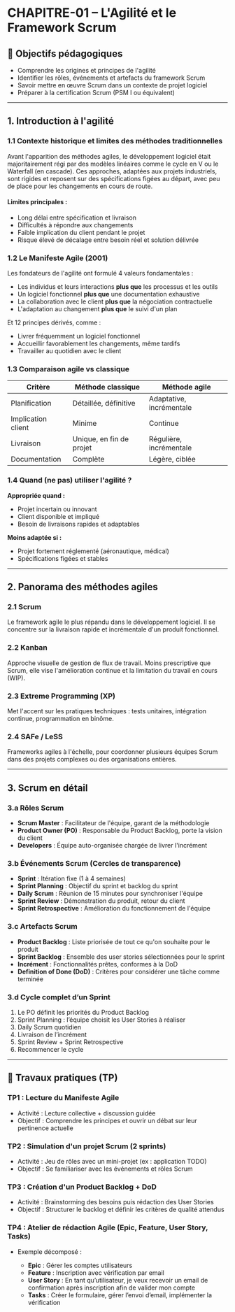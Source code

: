 # CHAPITRE-01 – L'Agilité et le Framework Scrum

## 🌟 Objectifs pédagogiques

* Comprendre les origines et principes de l'agilité
* Identifier les rôles, événements et artefacts du framework Scrum
* Savoir mettre en œuvre Scrum dans un contexte de projet logiciel
* Préparer à la certification Scrum (PSM I ou équivalent)

---

## 1. Introduction à l'agilité

### 1.1 Contexte historique et limites des méthodes traditionnelles

Avant l'apparition des méthodes agiles, le développement logiciel était majoritairement régi par des modèles linéaires comme le cycle en V ou le Waterfall (en cascade). Ces approches, adaptées aux projets industriels, sont rigides et reposent sur des spécifications figées au départ, avec peu de place pour les changements en cours de route.

#### Limites principales :

* Long délai entre spécification et livraison
* Difficultés à répondre aux changements
* Faible implication du client pendant le projet
* Risque élevé de décalage entre besoin réel et solution délivrée

### 1.2 Le Manifeste Agile (2001)

Les fondateurs de l'agilité ont formulé 4 valeurs fondamentales :

* Les individus et leurs interactions **plus que** les processus et les outils
* Un logiciel fonctionnel **plus que** une documentation exhaustive
* La collaboration avec le client **plus que** la négociation contractuelle
* L'adaptation au changement **plus que** le suivi d'un plan

Et 12 principes dérivés, comme :

* Livrer fréquemment un logiciel fonctionnel
* Accueillir favorablement les changements, même tardifs
* Travailler au quotidien avec le client

### 1.3 Comparaison agile vs classique

| Critère            | Méthode classique        | Méthode agile            |
| ------------------ | ------------------------ | ------------------------ |
| Planification      | Détaillée, définitive    | Adaptative, incrémentale |
| Implication client | Minime                   | Continue                 |
| Livraison          | Unique, en fin de projet | Régulière, incrémentale  |
| Documentation      | Complète                 | Légère, ciblée           |

### 1.4 Quand (ne pas) utiliser l'agilité ?

**Appropriée quand :**

* Projet incertain ou innovant
* Client disponible et impliqué
* Besoin de livraisons rapides et adaptables

**Moins adaptée si :**

* Projet fortement réglementé (aéronautique, médical)
* Spécifications figées et stables

---

## 2. Panorama des méthodes agiles

### 2.1 Scrum

Le framework agile le plus répandu dans le développement logiciel. Il se concentre sur la livraison rapide et incrémentale d'un produit fonctionnel.

### 2.2 Kanban

Approche visuelle de gestion de flux de travail. Moins prescriptive que Scrum, elle vise l'amélioration continue et la limitation du travail en cours (WIP).

### 2.3 Extreme Programming (XP)

Met l'accent sur les pratiques techniques : tests unitaires, intégration continue, programmation en binôme.

### 2.4 SAFe / LeSS

Frameworks agiles à l'échelle, pour coordonner plusieurs équipes Scrum dans des projets complexes ou des organisations entières.

---

## 3. Scrum en détail

### 3.a Rôles Scrum

* **Scrum Master** : Facilitateur de l'équipe, garant de la méthodologie
* **Product Owner (PO)** : Responsable du Product Backlog, porte la vision du client
* **Developers** : Équipe auto-organisée chargée de livrer l'incrément

### 3.b Événements Scrum (Cercles de transparence)

* **Sprint** : Itération fixe (1 à 4 semaines)
* **Sprint Planning** : Objectif du sprint et backlog du sprint
* **Daily Scrum** : Réunion de 15 minutes pour synchroniser l'équipe
* **Sprint Review** : Démonstration du produit, retour du client
* **Sprint Retrospective** : Amélioration du fonctionnement de l'équipe

### 3.c Artefacts Scrum

* **Product Backlog** : Liste priorisée de tout ce qu'on souhaite pour le produit
* **Sprint Backlog** : Ensemble des user stories sélectionnées pour le sprint
* **Incrément** : Fonctionnalités prêtes, conformes à la DoD
* **Definition of Done (DoD)** : Critères pour considérer une tâche comme terminée

### 3.d Cycle complet d’un Sprint

1. Le PO définit les priorités du Product Backlog
2. Sprint Planning : l’équipe choisit les User Stories à réaliser
3. Daily Scrum quotidien
4. Livraison de l’incrément
5. Sprint Review + Sprint Retrospective
6. Recommencer le cycle

---

## 🔧 Travaux pratiques (TP)

### TP1 : Lecture du Manifeste Agile

* Activité : Lecture collective + discussion guidée
* Objectif : Comprendre les principes et ouvrir un débat sur leur pertinence actuelle

### TP2 : Simulation d'un projet Scrum (2 sprints)

* Activité : Jeu de rôles avec un mini-projet (ex : application TODO)
* Objectif : Se familiariser avec les événements et rôles Scrum

### TP3 : Création d'un Product Backlog + DoD

* Activité : Brainstorming des besoins puis rédaction des User Stories
* Objectif : Structurer le backlog et définir les critères de qualité attendus

### TP4 : Atelier de rédaction Agile (Epic, Feature, User Story, Tasks)

* Exemple décomposé :

  * **Epic** : Gérer les comptes utilisateurs
  * **Feature** : Inscription avec vérification par email
  * **User Story** : En tant qu’utilisateur, je veux recevoir un email de confirmation après inscription afin de valider mon compte
  * **Tasks** : Créer le formulaire, gérer l’envoi d’email, implémenter la vérification
